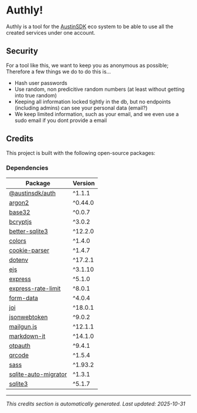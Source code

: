 # Authly!
Authly is a tool for the [AustinSDK](https://auth.austinsdk.me) eco system to be able to use all the created services under one account.

## Security
For a tool like this, we want to keep you as anonymous as possible; Therefore a few things we do to do this is...
 - Hash user passwords
 - Use random, non predicitive random numbers (at least without getting into true random)
 - Keeping all information locked tightly in the db, but no endpoints (including admins) can see your personal data (email?)
 - We keep limited information, such as your email, and we even use a sudo email if you dont provide a email

## Credits

This project is built with the following open-source packages:

### Dependencies

| Package | Version |
|---------|----------|
| [@austinsdk/auth](https://www.npmjs.com/package/@austinsdk/auth) | ^1.1.1 |
| [argon2](https://www.npmjs.com/package/argon2) | ^0.44.0 |
| [base32](https://www.npmjs.com/package/base32) | ^0.0.7 |
| [bcryptjs](https://www.npmjs.com/package/bcryptjs) | ^3.0.2 |
| [better-sqlite3](https://www.npmjs.com/package/better-sqlite3) | ^12.2.0 |
| [colors](https://www.npmjs.com/package/colors) | ^1.4.0 |
| [cookie-parser](https://www.npmjs.com/package/cookie-parser) | ^1.4.7 |
| [dotenv](https://www.npmjs.com/package/dotenv) | ^17.2.1 |
| [ejs](https://www.npmjs.com/package/ejs) | ^3.1.10 |
| [express](https://www.npmjs.com/package/express) | ^5.1.0 |
| [express-rate-limit](https://www.npmjs.com/package/express-rate-limit) | ^8.0.1 |
| [form-data](https://www.npmjs.com/package/form-data) | ^4.0.4 |
| [joi](https://www.npmjs.com/package/joi) | ^18.0.1 |
| [jsonwebtoken](https://www.npmjs.com/package/jsonwebtoken) | ^9.0.2 |
| [mailgun.js](https://www.npmjs.com/package/mailgun.js) | ^12.1.1 |
| [markdown-it](https://www.npmjs.com/package/markdown-it) | ^14.1.0 |
| [otpauth](https://www.npmjs.com/package/otpauth) | ^9.4.1 |
| [qrcode](https://www.npmjs.com/package/qrcode) | ^1.5.4 |
| [sass](https://www.npmjs.com/package/sass) | ^1.93.2 |
| [sqlite-auto-migrator](https://www.npmjs.com/package/sqlite-auto-migrator) | ^1.3.1 |
| [sqlite3](https://www.npmjs.com/package/sqlite3) | ^5.1.7 |

---

*This credits section is automatically generated. Last updated: 2025-10-31*